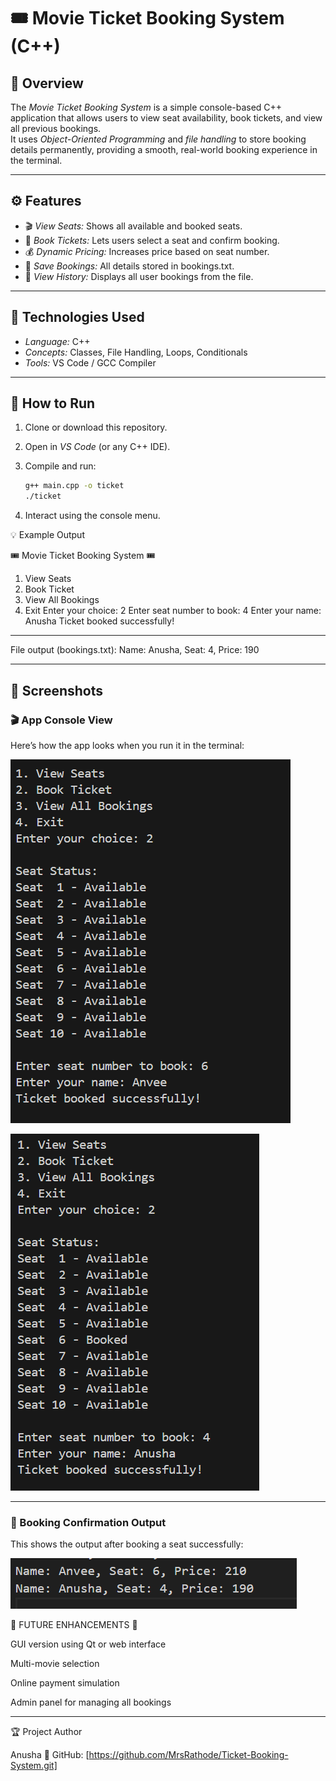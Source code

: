 # 🎟 Movie Ticket Booking System (C++)

## 📖 Overview

The _Movie Ticket Booking System_ is a simple console-based C++ application that allows users to view seat availability, book tickets, and view all previous bookings.  
It uses _Object-Oriented Programming_ and _file handling_ to store booking details permanently, providing a smooth, real-world booking experience in the terminal.

---

## ⚙ Features

- 🎬 _View Seats:_ Shows all available and booked seats.
- 💺 _Book Tickets:_ Lets users select a seat and confirm booking.
- 💰 _Dynamic Pricing:_ Increases price based on seat number.
- 🧾 _Save Bookings:_ All details stored in bookings.txt.
- 📂 _View History:_ Displays all user bookings from the file.

---

## 🧠 Technologies Used

- _Language:_ C++
- _Concepts:_ Classes, File Handling, Loops, Conditionals
- _Tools:_ VS Code / GCC Compiler

---

## 🚀 How to Run

1. Clone or download this repository.
2. Open in _VS Code_ (or any C++ IDE).
3. Compile and run:

   ```bash
   g++ main.cpp -o ticket
   ./ticket

   ```

4. Interact using the console menu.

💡 Example Output

🎟 Movie Ticket Booking System 🎟

1. View Seats
2. Book Ticket
3. View All Bookings
4. Exit
   Enter your choice: 2
   Enter seat number to book: 4
   Enter your name: Anusha
   Ticket booked successfully!

---

File output (bookings.txt):
Name: Anusha, Seat: 4, Price: 190

---

## 📸 Screenshots

### 🎬 App Console View

Here’s how the app looks when you run it in the terminal:

![Console Screenshot](screenshots/1.png)

![Console Screenshot](screenshots/2.png)

---

### 🧾 Booking Confirmation Output

This shows the output after booking a seat successfully:

![Booking Screenshot](screenshots/3.png)

🌟 FUTURE ENHANCEMENTS 🌟

GUI version using Qt or web interface

Multi-movie selection

Online payment simulation

Admin panel for managing all bookings

---

🏆 Project Author

Anusha
🔗 GitHub: [https://github.com/MrsRathode/Ticket-Booking-System.git]
